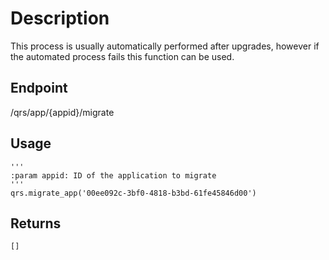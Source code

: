 # Description
This process is usually automatically performed after upgrades, however if the automated process fails this function can be used.

## Endpoint
/qrs/app/{appid}/migrate

## Usage
```
'''
:param appid: ID of the application to migrate
'''
qrs.migrate_app('00ee092c-3bf0-4818-b3bd-61fe45846d00')
```
## Returns
```
[]
```